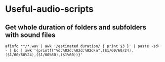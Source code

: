 # Useful-audio-scripts


## Get whole duration of folders and subfolders with sound files

```
afinfo **/*.wav | awk '/estimated duration/ { print $3 }' | paste -sd+ - | bc | awk '{printf("%d:%02d:%02d:%02d\n",($1/60/60/24),($1/60/60%24),($1/60%60),($1%60))}'
```
